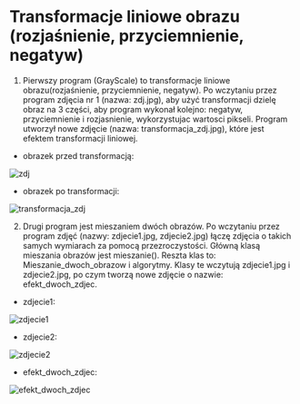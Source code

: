 # Transformacje liniowe obrazu (rozjaśnienie, przyciemnienie, negatyw)

1. Pierwszy program (GrayScale) to transformacje liniowe obrazu(rozjaśnienie, przyciemnienie, negatyw). Po wczytaniu przez program zdjęcia nr 1 (nazwa: zdj.jpg), aby użyć transformacji dzielę obraz na 3 części, aby program wykonał kolejno: negatyw, przyciemnienie i rozjasnienie, wykorzystujac wartosci pikseli. Program utworzył nowe zdjęcie (nazwa: transformacja_zdj.jpg), które jest efektem transformacji liniowej. 

* obrazek przed transformacją:

![zdj](https://user-images.githubusercontent.com/80594097/115160074-93320700-a096-11eb-8142-6d8558071a83.jpg)


* obrazek po transformacji:

![transformacja_zdj](https://user-images.githubusercontent.com/80594097/115160073-92997080-a096-11eb-8e43-a35e90b5f3b4.jpg)



2. Drugi program jest mieszaniem dwóch obrazów. Po wczytaniu przez program zdjęć (nazwy: zdjecie1.jpg, zdjecie2.jpg) łączę zdjęcia o takich samych wymiarach za pomocą przezroczystości. Główną klasą mieszania obrazów jest mieszanie(). Reszta klas to: Mieszanie_dwoch_obrazow i algorytmy. Klasy te wczytują zdjecie1.jpg i zdjecie2.jpg, po czym tworzą nowe zdjęcie o nazwie: efekt_dwoch_zdjec. 

* zdjecie1:

![zdjecie1](https://user-images.githubusercontent.com/80594097/115165665-47d82280-a0af-11eb-82c0-df7ba3918e89.jpg)


* zdjecie2:

![zdjecie2](https://user-images.githubusercontent.com/80594097/115165667-4870b900-a0af-11eb-8cfb-704f8178b961.jpg)


* efekt_dwoch_zdjec:

![efekt_dwoch_zdjec](https://user-images.githubusercontent.com/80594097/115165663-473f8c00-a0af-11eb-8bd3-abcfacbc62a8.jpg)
